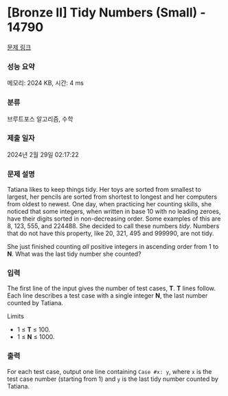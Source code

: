 # [Bronze II] Tidy Numbers (Small) - 14790 

[문제 링크](https://www.acmicpc.net/problem/14790) 

### 성능 요약

메모리: 2024 KB, 시간: 4 ms

### 분류

브루트포스 알고리즘, 수학

### 제출 일자

2024년 2월 29일 02:17:22

### 문제 설명

<p>Tatiana likes to keep things tidy. Her toys are sorted from smallest to largest, her pencils are sorted from shortest to longest and her computers from oldest to newest. One day, when practicing her counting skills, she noticed that some integers, when written in base 10 with no leading zeroes, have their digits sorted in non-decreasing order. Some examples of this are 8, 123, 555, and 224488. She decided to call these numbers <em>tidy</em>. Numbers that do not have this property, like 20, 321, 495 and 999990, are not tidy.</p>

<p>She just finished counting <em>all</em> positive integers in ascending order from 1 to <strong>N</strong>. What was the last tidy number she counted?</p>

### 입력 

 <p>The first line of the input gives the number of test cases, <strong>T</strong>. <strong>T</strong> lines follow. Each line describes a test case with a single integer <strong>N</strong>, the last number counted by Tatiana.</p>

<p>Limits</p>

<ul>
	<li>1 ≤ <strong>T</strong> ≤ 100.</li>
	<li>1 ≤ <strong>N</strong> ≤ 1000.</li>
</ul>

### 출력 

 <p>For each test case, output one line containing <code>Case #x: y</code>, where <code>x</code> is the test case number (starting from 1) and <code>y</code> is the last tidy number counted by Tatiana.</p>


